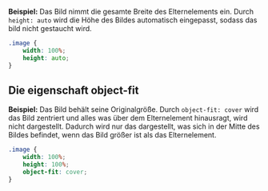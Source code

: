
**Beispiel:** Das Bild nimmt die gesamte Breite des Elternelements ein. Durch `height: auto` wird die Höhe des Bildes automatisch eingepasst, sodass das bild nicht gestaucht wird.

```css
.image {
	width: 100%;
	height: auto;
}
```

## Die eigenschaft object-fit

**Beispiel:** Das Bild behält seine Originalgröße. Durch `object-fit: cover` wird das Bild zentriert und alles was über dem Elternelement hinausragt, wird nicht dargestellt. Dadurch wird nur das dargestellt, was sich in der Mitte des Bildes befindet, wenn das Bild größer ist als das Elternelement. 

```css
.image {
	width: 100%;
	height: 100%;
	object-fit: cover;
}
```